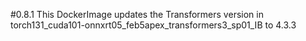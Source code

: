 #0.8.1
This DockerImage updates the Transformers version in torch131_cuda101-onnxrt05_feb5apex_transformers3_sp01_IB to 4.3.3
